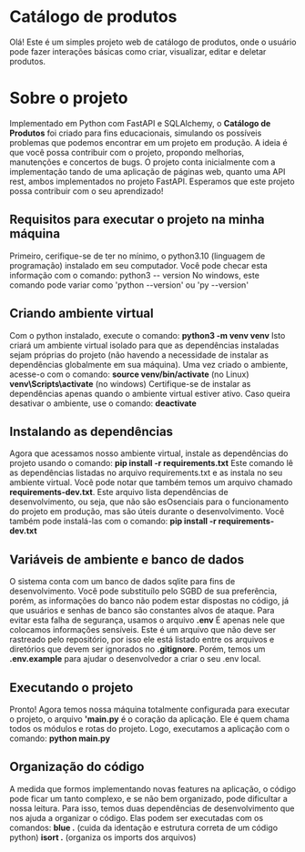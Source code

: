 # Catálogo de produtos

Olá! Este é um simples projeto web de catálogo de produtos, onde o usuário pode fazer interações básicas como criar, visualizar, editar e deletar produtos.


# Sobre o projeto

Implementado em Python com FastAPI e SQLAlchemy, o **Catálogo de Produtos** foi criado para fins educacionais, simulando os possíveis problemas que podemos encontrar em um projeto em produção. A ideia é que você possa contribuir com o projeto, propondo melhorias, manutenções e concertos de bugs.
O projeto conta inicialmente com a implementação tando de uma aplicação de páginas web, quanto uma API rest, ambos implementados no projeto FastAPI.
Esperamos que este projeto possa contribuir com o seu aprendizado!

## Requisitos para executar o projeto na minha máquina

Primeiro, cerifique-se de ter no mínimo, o python3.10 (linguagem de programação) instalado em seu computador. Você pode checar esta informação com o comando:
python3 -- version
No windows, este comando pode variar como 'python --version' ou 'py --version' 

## Criando ambiente virtual

Com o python instalado, execute o comando:
**python3 -m venv venv**
Isto criará um ambiente virtual isolado para que as dependências instaladas sejam próprias do projeto (não havendo a necessidade de instalar as dependências globalmente em sua máquina).
Uma vez criado o ambiente, acesse-o com o comando:
**source venv/bin/activate** (no Linux)
**venv\Scripts\activate** (no windows)
Certifique-se de instalar as dependências apenas quando o ambiente virtual estiver ativo.
Caso queira desativar o ambiente, use o comando:
**deactivate**


## Instalando as dependências

Agora que acessamos nosso ambiente virtual, instale as dependências do projeto usando o comando:
**pip install -r requirements.txt**
Este comando lê as dependências listadas no arquivo requirements.txt e as instala no seu ambiente virtual.
Você pode notar que também temos um arquivo chamado **requirements-dev.txt**. Este arquivo lista dependências de desenvolvimento, ou seja, que não são esOsenciais para o funcionamento do projeto em produção, mas são úteis durante o desenvolvimento. Você também pode instalá-las com o comando:
**pip install -r requirements-dev.txt**

## Variáveis de ambiente e banco de dados

O sistema conta com um banco de dados sqlite para fins de desenvolvimento. Você pode substituílo pelo SGBD de sua preferência, porém, as informações do banco não podem estar dispostas no código, já que usuários e senhas de banco são constantes alvos de ataque. Para evitar esta falha de segurança, usamos o arquivo **.env**
É apenas nele que colocamos informações sensíveis. Este é um arquivo que não deve ser rastreado pelo repositório, por isso ele está listado entre os arquivos e diretórios que devem ser ignorados no **.gitignore**.
Porém, temos um **.env.example** para ajudar o desenvolvedor a criar o seu .env local.
 

## Executando o projeto

Pronto! Agora temos nossa máquina totalmente configurada para executar o projeto, o arquivo **'main.py** é o coração da aplicação. Ele é quem chama todos os módulos e rotas do projeto. Logo, executamos a aplicação com o comando:
**python main.py**

## Organização do código

A medida que formos implementando novas features na aplicação, o código pode ficar um tanto complexo, e se não bem organizado, pode dificultar a nossa leitura. Para isso, temos duas dependências de desenvolvimento que nos ajuda a organizar o código. Elas podem ser executadas com os comandos:
**blue .** (cuida da identação e estrutura correta de um código python)
**isort .** (organiza os imports dos arquivos)
